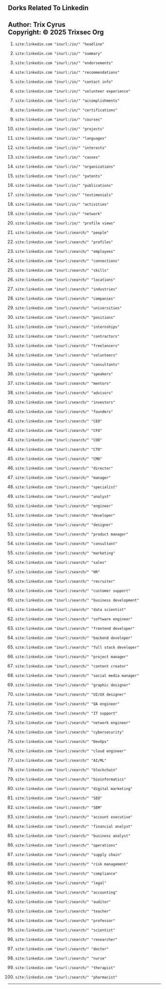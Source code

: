 ## Dorks Related To Linkedin

**Author**: Trix Cyrus  
**Copyright**: © 2025 Trixsec Org
---

1. `site:linkedin.com "inurl:/in/" "headline"`
2. `site:linkedin.com "inurl:/in/" "summary"`
3. `site:linkedin.com "inurl:/in/" "endorsements"`
4. `site:linkedin.com "inurl:/in/" "recommendations"`
5. `site:linkedin.com "inurl:/in/" "contact info"`
6. `site:linkedin.com "inurl:/in/" "volunteer experience"`
7. `site:linkedin.com "inurl:/in/" "accomplishments"`
8. `site:linkedin.com "inurl:/in/" "certifications"`
9. `site:linkedin.com "inurl:/in/" "courses"`
10. `site:linkedin.com "inurl:/in/" "projects"`

11. `site:linkedin.com "inurl:/in/" "languages"`
12. `site:linkedin.com "inurl:/in/" "interests"`
13. `site:linkedin.com "inurl:/in/" "causes"`
14. `site:linkedin.com "inurl:/in/" "organizations"`
15. `site:linkedin.com "inurl:/in/" "patents"`
16. `site:linkedin.com "inurl:/in/" "publications"`
17. `site:linkedin.com "inurl:/in/" "testimonials"`
18. `site:linkedin.com "inurl:/in/" "activities"`
19. `site:linkedin.com "inurl:/in/" "network"`
20. `site:linkedin.com "inurl:/in/" "profile views"`

21. `site:linkedin.com "inurl:/search/" "people"`
22. `site:linkedin.com "inurl:/search/" "profiles"`
23. `site:linkedin.com "inurl:/search/" "employees"`
24. `site:linkedin.com "inurl:/search/" "connections"`
25. `site:linkedin.com "inurl:/search/" "skills"`
26. `site:linkedin.com "inurl:/search/" "locations"`
27. `site:linkedin.com "inurl:/search/" "industries"`
28. `site:linkedin.com "inurl:/search/" "companies"`
29. `site:linkedin.com "inurl:/search/" "universities"`
30. `site:linkedin.com "inurl:/search/" "positions"`

31. `site:linkedin.com "inurl:/search/" "internships"`
32. `site:linkedin.com "inurl:/search/" "contractors"`
33. `site:linkedin.com "inurl:/search/" "freelancers"`
34. `site:linkedin.com "inurl:/search/" "volunteers"`
35. `site:linkedin.com "inurl:/search/" "consultants"`
36. `site:linkedin.com "inurl:/search/" "speakers"`
37. `site:linkedin.com "inurl:/search/" "mentors"`
38. `site:linkedin.com "inurl:/search/" "advisors"`
39. `site:linkedin.com "inurl:/search/" "investors"`
40. `site:linkedin.com "inurl:/search/" "founders"`

41. `site:linkedin.com "inurl:/search/" "CEO"`
42. `site:linkedin.com "inurl:/search/" "CFO"`
43. `site:linkedin.com "inurl:/search/" "COO"`
44. `site:linkedin.com "inurl:/search/" "CTO"`
45. `site:linkedin.com "inurl:/search/" "CMO"`
46. `site:linkedin.com "inurl:/search/" "director"`
47. `site:linkedin.com "inurl:/search/" "manager"`
48. `site:linkedin.com "inurl:/search/" "specialist"`
49. `site:linkedin.com "inurl:/search/" "analyst"`
50. `site:linkedin.com "inurl:/search/" "engineer"`

51. `site:linkedin.com "inurl:/search/" "developer"`
52. `site:linkedin.com "inurl:/search/" "designer"`
53. `site:linkedin.com "inurl:/search/" "product manager"`
54. `site:linkedin.com "inurl:/search/" "consultant"`
55. `site:linkedin.com "inurl:/search/" "marketing"`
56. `site:linkedin.com "inurl:/search/" "sales"`
57. `site:linkedin.com "inurl:/search/" "HR"`
58. `site:linkedin.com "inurl:/search/" "recruiter"`
59. `site:linkedin.com "inurl:/search/" "customer support"`
60. `site:linkedin.com "inurl:/search/" "business development"`

61. `site:linkedin.com "inurl:/search/" "data scientist"`
62. `site:linkedin.com "inurl:/search/" "software engineer"`
63. `site:linkedin.com "inurl:/search/" "frontend developer"`
64. `site:linkedin.com "inurl:/search/" "backend developer"`
65. `site:linkedin.com "inurl:/search/" "full stack developer"`
66. `site:linkedin.com "inurl:/search/" "project manager"`
67. `site:linkedin.com "inurl:/search/" "content creator"`
68. `site:linkedin.com "inurl:/search/" "social media manager"`
69. `site:linkedin.com "inurl:/search/" "graphic designer"`
70. `site:linkedin.com "inurl:/search/" "UI/UX designer"`

71. `site:linkedin.com "inurl:/search/" "QA engineer"`
72. `site:linkedin.com "inurl:/search/" "IT support"`
73. `site:linkedin.com "inurl:/search/" "network engineer"`
74. `site:linkedin.com "inurl:/search/" "cybersecurity"`
75. `site:linkedin.com "inurl:/search/" "DevOps"`
76. `site:linkedin.com "inurl:/search/" "cloud engineer"`
77. `site:linkedin.com "inurl:/search/" "AI/ML"`
78. `site:linkedin.com "inurl:/search/" "blockchain"`
79. `site:linkedin.com "inurl:/search/" "bioinformatics"`
80. `site:linkedin.com "inurl:/search/" "digital marketing"`

81. `site:linkedin.com "inurl:/search/" "SEO"`
82. `site:linkedin.com "inurl:/search/" "SEM"`
83. `site:linkedin.com "inurl:/search/" "account executive"`
84. `site:linkedin.com "inurl:/search/" "financial analyst"`
85. `site:linkedin.com "inurl:/search/" "business analyst"`
86. `site:linkedin.com "inurl:/search/" "operations"`
87. `site:linkedin.com "inurl:/search/" "supply chain"`
88. `site:linkedin.com "inurl:/search/" "risk management"`
89. `site:linkedin.com "inurl:/search/" "compliance"`
90. `site:linkedin.com "inurl:/search/" "legal"`

91. `site:linkedin.com "inurl:/search/" "accounting"`
92. `site:linkedin.com "inurl:/search/" "auditor"`
93. `site:linkedin.com "inurl:/search/" "teacher"`
94. `site:linkedin.com "inurl:/search/" "professor"`
95. `site:linkedin.com "inurl:/search/" "scientist"`
96. `site:linkedin.com "inurl:/search/" "researcher"`
97. `site:linkedin.com "inurl:/search/" "doctor"`
98. `site:linkedin.com "inurl:/search/" "nurse"`
99. `site:linkedin.com "inurl:/search/" "therapist"`
100. `site:linkedin.com "inurl:/search/" "pharmacist"`

---
